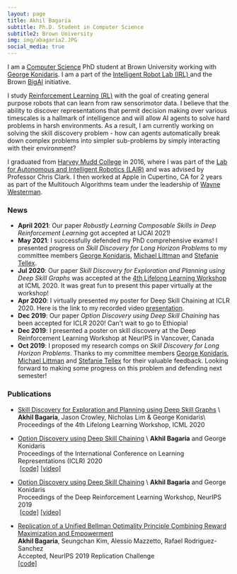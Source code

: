 ```yaml
---
layout: page
title: Akhil Bagaria
subtitle: Ph.D. Student in Computer Science
subtitle2: Brown University
img: img/abagaria2.JPG
social_media: true
---
```


I am a <a href="https://cs.brown.edu/" target="_blank">Computer Science</a> PhD student at Brown University working with <a href="http://cs.brown.edu/people/gdk/" target="_blank">George Konidaris</a>. I am a part of the <a href="http://irl.cs.brown.edu/"> Intelligent Robot Lab (IRL) </a> and the Brown <a href="http://bigai.cs.brown.edu/">BigAI</a> initiative.

I study <a href="https://en.wikipedia.org/wiki/Reinforcement_learning" target="_blank">Reinforcement Learning (RL)</a> with the goal of creating general purpose robots that can learn from raw sensorimotor data. I believe that the ability to discover representations that permit decision making over various timescales is a hallmark of intelligence and will allow AI agents to solve hard problems in harsh environments. As a result, I am currently working on solving the skill discovery problem - how can agents automatically break down complex problems into simpler sub-problems by simply interacting with their environment? 

I graduated from <a href="https://www.hmc.edu/">Harvey Mudd College</a> in 2016, where I was part of the <a href="https://www.lair.hmc.edu">Lab for Autonomous and Intelligent Robotics (LAIR)</a> and was advised by Professor Chris Clark. I then worked at Apple in Cupertino, CA for 2 years as part of the Multitouch Algorithms team under the leadership of <a href="https://en.wikipedia.org/wiki/FingerWorks">Wayne Westerman</a>. 

### __News__
* **April 2021**: Our paper *Robustly Learning Composable Skills in Deep Reinforcement Learning* got accepted at IJCAI 2021! 
* **May 2021**: I successfully defended my PhD comprehensive exams! I presented progress on *Skill Discovery for Long Horizon Problems* to my committee members <a href="http://cs.brown.edu/people/gdk/" target="_blank">George Konidaris</a>, <a href="http://cs.brown.edu/~mlittman/" target="_blank">Michael Littman</a> and <a href="https://h2r.cs.brown.edu" target="_blank">Stefanie Tellex</a>.
* **Jul 2020**: Our paper *Skill Discovery for Exploration and Planning using Deep Skill Graphs* was accepted at the <a href="https://lifelongml.github.io" target="_blank">4th Lifelong Learning Workshop</a> at ICML 2020. It was great fun to present this paper virtually at the workshop!
* **Apr 2020**: I virtually presented my poster for Deep Skill Chaining at ICLR 2020. Here is the link to my recorded video <a href="https://iclr.cc/virtual_2020/poster_B1gqipNYwH.html" target="_blank"> presentation</a>.
* **Dec 2019**: Our paper *Option Discovery using Deep Skill Chaining* has been accepted for ICLR 2020! Can't wait to go to Ethiopia!
* **Dec 2019**: I presented a poster on skill discovery at the Deep Reinforcement Learning Workshop at NeurIPS in Vancover, Canada
* **Oct 2019**: I proposed my research comps on *Skill Discovery for Long Horizon Problems*. Thanks to my committee members <a href="http://cs.brown.edu/people/gdk/" target="_blank">George Konidaris</a>, <a href="http://cs.brown.edu/~mlittman/" target="_blank">Michael Littman</a> and <a href="https://h2r.cs.brown.edu" target="_blank">Stefanie Tellex</a> for their valuable feedback. Looking forward to making some progress on this problem and defending next semester!

### __Publications__

* <a href="https://openreview.net/pdf?id=-mvAo5hWNp" target="_blank">Skill Discovery for Exploration and Planning using Deep Skill Graphs</a> \\
__Akhil Bagaria__, Jason Crowley, Nicholas Lim & George Konidaris\\
Proceedings of the 4th Lifelong Learning Workshop, ICML 2020

* <a href="https://openreview.net/pdf?id=B1gqipNYwH" target="_blank">Option Discovery using Deep Skill Chaining</a> \\
__Akhil Bagaria__ and George Konidaris  
Proceedings of the International Conference on Learning Representations (ICLR) 2020  
&nbsp;<a href="https://github.com/deep-skill-chaining/deep-skill-chaining" target="_blank">[code]</a>
<a href="https://www.youtube.com/watch?v=MGvvPmm6JQg&feature=youtu.be" target="_blank">[video]</a>

* <a href="https://drive.google.com/file/d/10HayIdinBrB5gc451XaNX6i8zD-lRw4n/view" target="_blank">Option Discovery using Deep Skill Chaining</a> \\
__Akhil Bagaria__ and George Konidaris  
Proceedings of the Deep Reinforcement Learning Workshop, NeurIPS 2019  
&nbsp;<a href="https://github.com/deep-skill-chaining/deep-skill-chaining" target="_blank">[code]</a>
 <a href="https://www.youtube.com/watch?v=MGvvPmm6JQg&feature=youtu.be" target="_blank">[video]</a>

* <a href="https://openreview.net/pdf?id=B1grPT9GTH" target="_blank">Replication of a Unified Bellman Optimality Principle Combining Reward Maximization and Empowerment</a>  
__Akhil Bagaria__, Seungchan Kim, Alessio Mazzetto, Rafael Rodriguez-Sanchez  
Accepted, NeurIPS 2019 Replication Challenge  
<a href="https://github.com/eac-replication/eac-replication" target="_blank">[code]</a>

